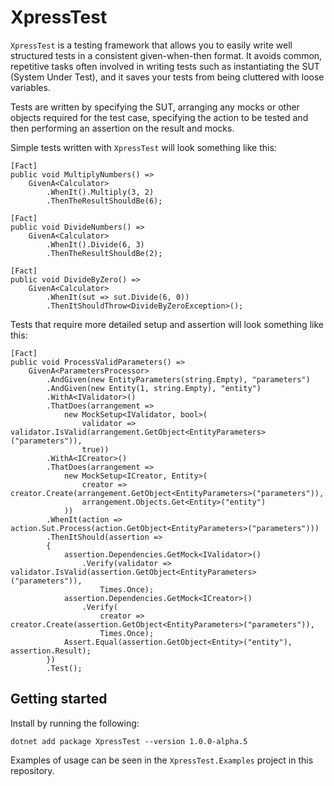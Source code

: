# XpressTest
`XpressTest` is a testing framework that allows you to easily write well structured tests in a consistent given-when-then format. It avoids common, repetitive tasks often involved in writing tests such as instantiating the SUT (System Under Test), and it saves your tests from being cluttered with loose variables.

Tests are written by specifying the SUT, arranging any mocks or other objects required for the test case, specifying the action to be tested and then performing an assertion on the result and mocks.

Simple tests written with `XpressTest` will look something like this:
```
[Fact]
public void MultiplyNumbers() =>
    GivenA<Calculator>
        .WhenIt().Multiply(3, 2)
        .ThenTheResultShouldBe(6);

[Fact]
public void DivideNumbers() =>
    GivenA<Calculator>
        .WhenIt().Divide(6, 3)
        .ThenTheResultShouldBe(2);

[Fact]
public void DivideByZero() =>
    GivenA<Calculator>
        .WhenIt(sut => sut.Divide(6, 0))
        .ThenItShouldThrow<DivideByZeroException>();
```

Tests that require more detailed setup and assertion will look something like this:
```
[Fact]
public void ProcessValidParameters() =>
    GivenA<ParametersProcessor>
        .AndGiven(new EntityParameters(string.Empty), "parameters")
        .AndGiven(new Entity(1, string.Empty), "entity")
        .WithA<IValidator>()
        .ThatDoes(arrangement =>
            new MockSetup<IValidator, bool>(
                validator => validator.IsValid(arrangement.GetObject<EntityParameters>("parameters")),
                true))
        .WithA<ICreator>()
        .ThatDoes(arrangement =>
            new MockSetup<ICreator, Entity>(
                creator => creator.Create(arrangement.GetObject<EntityParameters>("parameters")),
                arrangement.Objects.Get<Entity>("entity")
            ))
        .WhenIt(action => action.Sut.Process(action.GetObject<EntityParameters>("parameters")))
        .ThenItShould(assertion =>
        {
            assertion.Dependencies.GetMock<IValidator>()
                .Verify(validator => validator.IsValid(assertion.GetObject<EntityParameters>("parameters")),
                    Times.Once);
            assertion.Dependencies.GetMock<ICreator>()
                .Verify(
                    creator => creator.Create(assertion.GetObject<EntityParameters>("parameters")),
                    Times.Once);
            Assert.Equal(assertion.GetObject<Entity>("entity"), assertion.Result);
        })
        .Test();
```

## Getting started

Install by running the following:
```
dotnet add package XpressTest --version 1.0.0-alpha.5
```

Examples of usage can be seen in the `XpressTest.Examples` project in this repository.